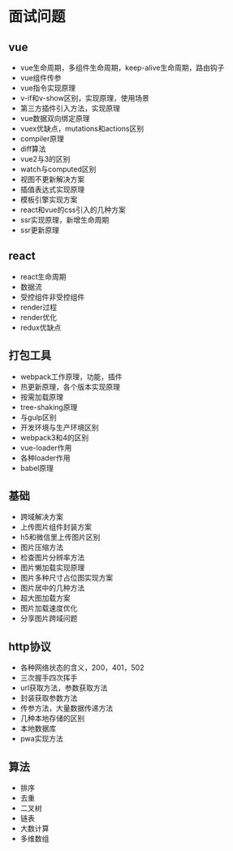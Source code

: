 # 面试问题
## vue
- vue生命周期，多组件生命周期，keep-alive生命周期，路由钩子
- vue组件传参
- vue指令实现原理
- v-if和v-show区别，实现原理，使用场景
- 第三方插件引入方法，实现原理
- vue数据双向绑定原理
- vuex优缺点，mutations和actions区别
- compiler原理
- diff算法
- vue2与3的区别
- watch与computed区别
- 视图不更新解决方案
- 插值表达式实现原理
- 模板引擎实现方案
- react和vue的css引入的几种方案
- ssr实现原理，新增生命周期
- ssr更新原理

## react
- react生命周期
- 数据流
- 受控组件非受控组件
- render过程
- render优化
- redux优缺点

## 打包工具
- webpack工作原理，功能，插件
- 热更新原理，各个版本实现原理
- 按需加载原理
- tree-shaking原理
- 与gulp区别
- 开发环境与生产环境区别
- webpack3和4的区别
- vue-loader作用
- 各种loader作用
- babel原理

## 基础
- 跨域解决方案
- 上传图片组件封装方案
- h5和微信里上传图片区别
- 图片压缩方法
- 检查图片分辨率方法
- 图片懒加载实现原理
- 图片多种尺寸占位图实现方案
- 图片居中的几种方法
- 超大图加载方案
- 图片加载速度优化
- 分享图片跨域问题

## http协议
- 各种网络状态的含义，200，401，502
- 三次握手四次挥手
- url获取方法，参数获取方法
- 封装获取参数方法
- 传参方法，大量数据传递方法
- 几种本地存储的区别
- 本地数据库
- pwa实现方法


## 算法
- 排序
- 去重
- 二叉树
- 链表
- 大数计算
- 多维数组

